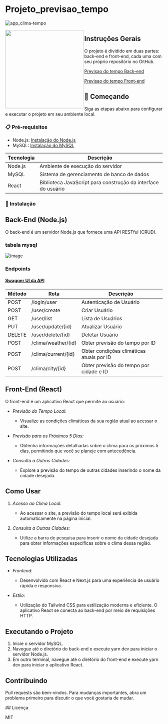 # Projeto_previsao_tempo


![app_clima-tempo](https://github.com/saniodev/Projeto_previsao_tempo/assets/93998809/00405db4-f90a-42d7-8b89-355ee8d764f7)

<div align="center">
  <img align="left" height="250" src="https://github.com/saniodev/SanioDev/assets/93998809/012c92a5-7758-4d9c-b1af-c7bbfff6faf7"/>
</div>

 ## Instruções Gerais

O projeto é dividido em duas partes: back-end e front-end, cada uma com seu próprio repositório no GitHub.

 [Previsao do tempo Back-end](https://github.com/saniodev/previsao_tempo_api)

 [Previsao do tempo Front-end](https://github.com/saniodev/previsao_tempo)

## 🚀 Começando

Siga as etapas abaixo para configurar e executar o projeto em seu ambiente local.

### 📋 Pré-requisitos

- Node.js: [Instalação do Node.js](https://nodejs.org/)
- MySQL: [Instalação do MySQL](https://dev.mysql.com/doc/mysql-installation-excerpt/en/)

| Tecnologia | Descrição |
| --- | --- |
| Node.js | Ambiente de execução do servidor |
| MySQL | Sistema de gerenciamento de banco de dados |
| React | Biblioteca JavaScript para construção da interface do usuário |

### 🔧 Instalação

## Back-End (Node.js)

O back-end é um servidor Node.js que fornece uma API RESTful (CRUD).
### tabela mysql  
![image](https://github.com/saniodev/Projeto_previsao_tempo/assets/93998809/d4f58370-b2f6-46e5-a7ef-dbeb78b29b03)

### Endpoints
#### [Swagger UI da API](http://localhost:3000/swagger)

| Método | Rota                        | Descrição                              |
|--------|-----------------------------|----------------------------------------|
| POST   | /login/user                 | Autenticação de Usuário                |
| POST   | /user/create                | Criar Usuário                          |
| GET    | /user/list                  | Lista de Usuários                      |
| PUT    | /user/update/{id}           | Atualizar Usuário                     |
| DELETE | /user/delete/{id}           | Deletar Usuário                       |
| POST   | /clima/weather/{id}         | Obter previsão do tempo por ID         |
| POST   | /clima/current/{id}         | Obter condições climáticas atuais por ID |
| POST   | /clima/city/{id}            | Obter previsão do tempo por cidade e ID |


## Front-End (React)

O front-end é um aplicativo React que permite ao usuário:

- *Previsão do Tempo Local:*
  - Visualize as condições climáticas da sua região atual ao acessar o site.

- *Previsão para os Próximos 5 Dias:*
  - Obtenha informações detalhadas sobre o clima para os próximos 5 dias, permitindo que você se planeje com antecedência.

- *Consulta a Outras Cidades:*
  - Explore a previsão do tempo de outras cidades inserindo o nome da cidade desejada.

## Como Usar

1. *Acesso ao Clima Local:*
   - Ao acessar o site, a previsão do tempo local será exibida automaticamente na página inicial.

2. *Consulta a Outras Cidades:*
   - Utilize a barra de pesquisa para inserir o nome da cidade desejada para obter informações específicas sobre o clima dessa região.

## Tecnologias Utilizadas

- *Frontend:*
  - Desenvolvido com React e Next.js para uma experiência de usuário rápida e responsiva.

- *Estilo:*
  - Utilização do Tailwind CSS para estilização moderna e eficiente.
O aplicativo React se conecta ao back-end por meio de requisições HTTP.

## Executando o Projeto

1. Inicie o servidor MySQL.
2. Navegue até o diretório do back-end e execute yarn dev para iniciar o servidor Node.js.
3. Em outro terminal, navegue até o diretório do front-end e execute yarn dev para iniciar o aplicativo React.

## Contribuindo

Pull requests são bem-vindos. Para mudanças importantes, abra um problema primeiro para discutir o que você gostaria de mudar.

## Licença

MIT
